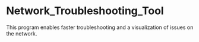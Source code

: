 # Network_Troubleshooting_Tool
This program enables faster troubleshooting and a visualization of issues on the network. 
